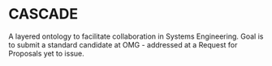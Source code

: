 # CASCADE
A layered ontology to facilitate collaboration in Systems Engineering. Goal is to submit a standard candidate at OMG - addressed at a Request for Proposals yet to issue.
